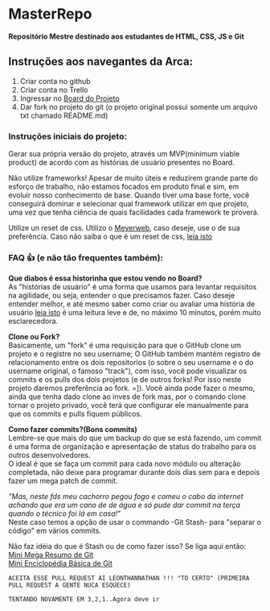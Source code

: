 # MasterRepo
__Repositório Mestre destinado aos estudantes de HTML, CSS, JS e Git__



## Instruções aos navegantes da Arca:

1. Criar conta no github
2. Criar conta no Trello
3. Ingressar no [Board do Projeto](https://trello.com/invite/b/P5BYxl4Y/a4dfc963e6405fce7f6e4e7eaba4a891/gerador-de-relat%C3%B3rios-em-gsheets)
4. Dar fork no projeto do git (o projeto original possui somente um arquivo txt chamado README.md)



### Instruções iniciais do projeto:

Gerar sua própria versão do projeto, através um MVP(minimum viable product) de acordo com as histórias de usuário presentes no Board.

Não utilize frameworks! Apesar de muito úteis e reduzirem grande parte do esforço de trabalho, não estamos focados em produto final e sim, em evoluir nosso conhecimento de base. Quando tiver uma base forte, você conseguirá dominar e selecionar qual framework utilizar em que projeto, uma vez que tenha ciência de quais facilidades cada framework te proverá.

Utilize un reset de css. Utilizo o [Meyerweb](https://meyerweb.com/eric/tools/css/reset/reset.css), caso deseje, use o de sua preferência.
Caso não saiba o que é um reset de css, [leia isto](http://blog.thiagobelem.net/css-reset-o-que-e-e-como-usar)



### FAQ :+1: (e não tão frequentes também):</br>

__Que diabos é essa historinha que estou vendo no Board?__</br>
As "histórias de usuário" é uma forma que usamos para levantar requisitos na agilidade, ou seja, entender o que precisamos fazer.
Caso deseje entender melhor, e até mesmo saber como criar ou avaliar uma história de usuário [leia isto](http://www.metodoagil.com/historias-de-usuario/) é uma leitura leve e de, no máximo 10 minutos, porém muito esclarecedora.</br>

__Clone ou Fork?__</br>
Basicamente, um "fork" é uma requisição para que o GitHub clone um projeto e o registre no seu username; O GitHub também mantém registro de relacionamento entre os dois repositorios (o sobre o seu username e o do username original, o famoso "track"), com isso, você pode visualizar os commits e os pulls dos dois projetos (e de outros forks! Por isso neste projeto daremos preferência ao fork. =]).
Você ainda pode fazer o mesmo, ainda que tenha dado clone ao inves de fork mas, por o comando clone tornar o projeto privado, você terá que configurar ele manualmente para que os commits e pulls fiquem públicos.

__Como fazer commits?(Bons commits)__</br>
Lembre-se que mais do que um backup do que se está fazendo, um commit é uma forma de organização e apresentação de status do trabalho para os outros desenvolvedores.</br>
O ideal é que se faça um commit para cada novo módulo ou alteração completada, não deixe para programar durante dois dias sem para e depois fazer um mega patch de commit.</br>

_"Mas, neste fds meu cachorro pegou fogo e comeu o cabo da internet achando que era um cano de de água e só pude dar commit na terça quando o técnico foi lá em casa!"_</br>
Neste caso temos a opção de usar o commando -Git Stash- para "separar o código" em vários commits. </br>

Não faz idéia do que é Stash ou de como fazer isso? Se liga aqui então:</br>
    [Mini Mega Resumo de Git](http://www-cs-students.stanford.edu/~blynn/gitmagic/intl/pt_br/book.html)</br>
    [Mini Enciclopédia Básica de Git](https://github.com/bpassos/git-commands/blob/master/translation/README.pt-br.md#stashing-arquivos)</br>
    
    
    
    ACEITA ESSE PULL REQUEST AI LEONTHANNATHAN !!! "TO CERTO" (PRIMEIRA PULL REQUEST A GENTE NUCA ESQUECE)

    TENTANDO NOVAMENTE EM 3,2,1..Agora deve ir
    
